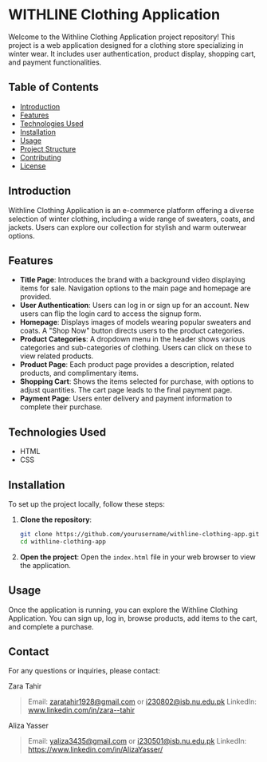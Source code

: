 # WITHLINE Clothing Application

Welcome to the Withline Clothing Application project repository! This project is a web application designed for a clothing store specializing in winter wear. It includes user authentication, product display, shopping cart, and payment functionalities.

## Table of Contents
- [Introduction](#introduction)
- [Features](#features)
- [Technologies Used](#technologies-used)
- [Installation](#installation)
- [Usage](#usage)
- [Project Structure](#project-structure)
- [Contributing](#contributing)
- [License](#license)

## Introduction

Withline Clothing Application is an e-commerce platform offering a diverse selection of winter clothing, including a wide range of sweaters, coats, and jackets. Users can explore our collection for stylish and warm outerwear options.

## Features

- **Title Page**: Introduces the brand with a background video displaying items for sale. Navigation options to the main page and homepage are provided.
- **User Authentication**: Users can log in or sign up for an account. New users can flip the login card to access the signup form.
- **Homepage**: Displays images of models wearing popular sweaters and coats. A "Shop Now" button directs users to the product categories.
- **Product Categories**: A dropdown menu in the header shows various categories and sub-categories of clothing. Users can click on these to view related products.
- **Product Page**: Each product page provides a description, related products, and complimentary items.
- **Shopping Cart**: Shows the items selected for purchase, with options to adjust quantities. The cart page leads to the final payment page.
- **Payment Page**: Users enter delivery and payment information to complete their purchase.

## Technologies Used

- HTML
- CSS

## Installation

To set up the project locally, follow these steps:

1. **Clone the repository**:
    ```sh
    git clone https://github.com/yourusername/withline-clothing-app.git
    cd withline-clothing-app
    ```

2. **Open the project**:
    Open the `index.html` file in your web browser to view the application.

## Usage

Once the application is running, you can explore the Withline Clothing Application. You can sign up, log in, browse products, add items to the cart, and complete a purchase.

## Contact

For any questions or inquiries, please contact:

Zara Tahir
> Email: zaratahir1928@gmail.com  or  i230802@isb.nu.edu.pk
> LinkedIn: www.linkedin.com/in/zara--tahir


Aliza Yasser
> Email: yaliza3435@gmail.com  or  i230501@isb.nu.edu.pk
> LinkedIn: https://www.linkedin.com/in/AlizaYasser/


